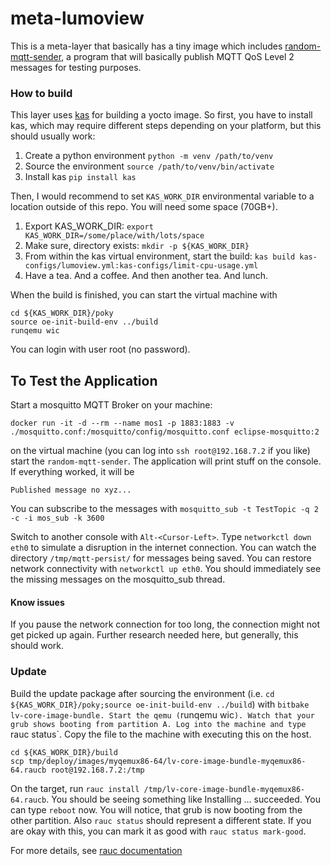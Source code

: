 # meta-lumoview

This is a meta-layer that basically has a tiny image which includes [random-mqtt-sender](https://github.com/DasRoteSkelett/random-mqtt-sender), a program that will basically publish MQTT QoS Level 2 messages for testing purposes.

### How to build

This layer uses [kas](https://github.com/siemens/kas) for building a yocto image. So first, you have to install kas, which may require different steps depending on your platform, but this should usually work:

1. Create a python environment `python -m venv /path/to/venv`
1. Source the environment `source /path/to/venv/bin/activate`
1. Install kas `pip install kas`

Then, I would recommend to set `KAS_WORK_DIR` environmental variable to a location outside of this repo. You will need some space (70GB+).

1. Export KAS_WORK_DIR: `export KAS_WORK_DIR=/some/place/with/lots/space`
1. Make sure, directory exists: `mkdir -p ${KAS_WORK_DIR}`
1. From within the kas virtual environment, start the build: `kas build kas-configs/lumoview.yml:kas-configs/limit-cpu-usage.yml`
1. Have a tea. And a coffee. And then another tea. And lunch.

When the build is finished, you can start the virtual machine with
```
cd ${KAS_WORK_DIR}/poky
source oe-init-build-env ../build
runqemu wic
```
You can login with user root (no password).

## To Test the Application

Start a mosquitto MQTT Broker on your machine:
```
docker run -it -d --rm --name mos1 -p 1883:1883 -v ./mosquitto.conf:/mosquitto/config/mosquitto.conf eclipse-mosquitto:2
```
on the virtual machine (you can log into `ssh root@192.168.7.2` if you like) start the `random-mqtt-sender`. The application will print stuff on the console. If everything worked, it will be
```
Published message no xyz...
```

You can subscribe to the messages with `mosquitto_sub -t TestTopic -q 2 -c -i mos_sub -k 3600`

Switch to another console with `Alt-<Cursor-Left>`. Type `networkctl down eth0` to simulate a disruption in the internet connection. You can watch the directory `/tmp/mqtt-persist/` for messages being saved. You can restore network connectivity with `networkctl up eth0`. You should immediately see the missing messages on the mosquitto_sub thread.

#### Know issues

If you pause the network connection for too long, the connection might not get picked up again. Further research needed here, but generally, this should work.

### Update

Build the update package after sourcing the environment (i.e. `cd ${KAS_WORK_DIR}/poky;source oe-init-build-env ../build`) with `bitbake lv-core-image-bundle. Start the qemu (`runqemu wic`). Watch that your grub shows booting from partition A. Log into the machine and type `rauc status`. Copy the file to the machine with executing this on the host.
```
cd ${KAS_WORK_DIR}/build
scp tmp/deploy/images/myqemux86-64/lv-core-image-bundle-myqemux86-64.raucb root@192.168.7.2:/tmp
```

On the target, run `rauc install /tmp/lv-core-image-bundle-myqemux86-64.raucb`. You should be seeing something like Installing ... succeeded. You can type `reboot` now. You will notice, that grub is now booting from the other partition. Also `rauc status` should represent a different state. If you are okay with this, you can mark it as good with `rauc status mark-good`.

For more details, see [rauc documentation](https://rauc.io/)